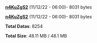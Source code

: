 [**n4KuZgS2**](/data/n4KuZgS2.txt) (11/12/22 - 06:00)- 8031 bytes

[**n4KuZgS2**](/data/n4KuZgS2.txt) (11/12/22 - 06:00)- 8031 bytes

**Total Datas**: 8254

**Total Size**: 48.11 MB / 48.1 MB